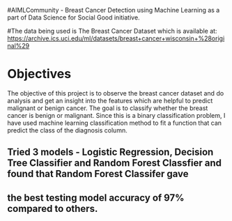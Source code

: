 #AIMLCommunity - Breast Cancer Detection using Machine Learning as a part of Data Science for Social Good initiative.

#The data being used is The Breast Cancer Dataset which is available at: https://archive.ics.uci.edu/ml/datasets/breast+cancer+wisconsin+%28original%29

# Objectives
The objective of this project is to observe the breast cancer dataset and do analysis and get an insight into the features which are helpful to predict malignant or benign cancer.  The goal is to classify whether the breast cancer is benign or malignant. Since this is a binary classification problem, I  have used machine learning classification method to fit a function that can predict the class of the diagnosis column.

## Tried 3 models - Logistic Regression, Decision Tree Classifier and Random Forest Classfier and found that Random Forest Classifer gave 
## the best testing model accuracy of 97% compared to others.
